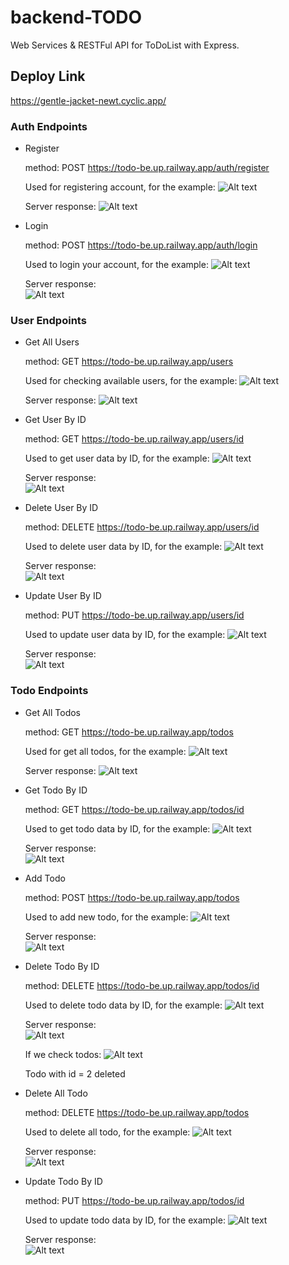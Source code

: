# backend-TODO

Web Services & RESTFul API for ToDoList with Express.

## Deploy Link

https://gentle-jacket-newt.cyclic.app/

### Auth Endpoints

* Register

    method: POST
    https://todo-be.up.railway.app/auth/register

    Used for registering account, for the example:
    ![Alt text](img/image.png)

    Server response:
    ![Alt text](img/image-30.png)


* Login

    method: POST
    https://todo-be.up.railway.app/auth/login

    Used to login your account, for the example:
    ![Alt text](img/image.png)

    Server response: <br />
    ![Alt text](img/image-3.png)

### User Endpoints

* Get All Users

    method: GET
    https://todo-be.up.railway.app/users

    Used for checking available users, for the example:
    ![Alt text](img/image-11.png)

    Server response:
    ![Alt text](img/image-6.png)

* Get User By ID

    method: GET
    https://todo-be.up.railway.app/users/id

    Used to get user data by ID, for the example:
    ![Alt text](img/image-7.png)

    Server response: <br />
    ![Alt text](img/image-9.png)

* Delete User By ID

    method: DELETE
    https://todo-be.up.railway.app/users/id

    Used to delete user data by ID, for the example:
    ![Alt text](img/image-12.png)

    Server response: <br />
    ![Alt text](img/image-13.png)

* Update User By ID

    method: PUT
    https://todo-be.up.railway.app/users/id

    Used to update user data by ID, for the example:
    ![Alt text](img/image-15.png)

    Server response: <br />
    ![Alt text](img/image-16.png)

### Todo Endpoints

* Get All Todos

    method: GET
    https://todo-be.up.railway.app/todos

    Used for get all todos, for the example:
    ![Alt text](img/image-17.png)

    Server response:
    ![Alt text](img/image-18.png)

* Get Todo By ID

    method: GET
    https://todo-be.up.railway.app/todos/id

    Used to get todo data by ID, for the example:
    ![Alt text](img/image-19.png)

    Server response: <br />
    ![Alt text](img/image-20.png)

* Add Todo

    method: POST
    https://todo-be.up.railway.app/todos

    Used to add new todo, for the example:
    ![Alt text](img/image-21.png)

    Server response: <br />
    ![Alt text](img/image-22.png)

* Delete Todo By ID

    method: DELETE
    https://todo-be.up.railway.app/todos/id

    Used to delete todo data by ID, for the example:
    ![Alt text](img/image-23.png)

    Server response: <br />
    ![Alt text](img/image-24.png)

    If we check todos:
    ![Alt text](img/image-25.png)

    Todo with id = 2 deleted

* Delete All Todo

    method: DELETE
    https://todo-be.up.railway.app/todos

    Used to delete all todo, for the example:
    ![Alt text](img/image-28.png)

    Server response: <br />
    ![Alt text](img/image-29.png)

* Update Todo By ID

    method: PUT
    https://todo-be.up.railway.app/todos/id

    Used to update todo data by ID, for the example:
    ![Alt text](img/image-26.png)

    Server response: <br />
    ![Alt text](img/image-27.png)

